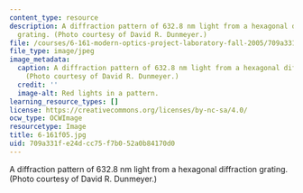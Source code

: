 ```yaml
---
content_type: resource
description: A diffraction pattern of 632.8 nm light from a hexagonal diffraction
  grating. (Photo courtesy of David R. Dunmeyer.)
file: /courses/6-161-modern-optics-project-laboratory-fall-2005/709a331fe24dcc75f7b052a0b84170d0_6-161f05.jpg
file_type: image/jpeg
image_metadata:
  caption: A diffraction pattern of 632.8 nm light from a hexagonal diffraction grating.
    (Photo courtesy of David R. Dunmeyer.)
  credit: ''
  image-alt: Red lights in a pattern.
learning_resource_types: []
license: https://creativecommons.org/licenses/by-nc-sa/4.0/
ocw_type: OCWImage
resourcetype: Image
title: 6-161f05.jpg
uid: 709a331f-e24d-cc75-f7b0-52a0b84170d0
---
```

A diffraction pattern of 632.8 nm light from a hexagonal diffraction grating. (Photo courtesy of David R. Dunmeyer.)